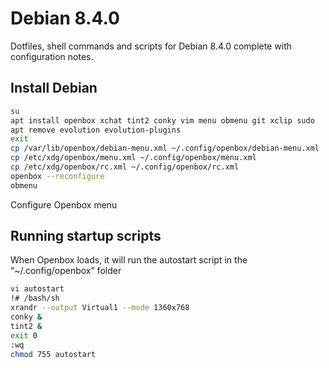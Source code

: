 # Debian 8.4.0

Dotfiles, shell commands and scripts for Debian 8.4.0 complete with configuration notes.

## Install Debian

```bash
su
apt install openbox xchat tint2 conky vim menu obmenu git xclip sudo
apt remove evolution evolution-plugins
exit
cp /var/lib/openbox/debian-menu.xml ~/.config/openbox/debian-menu.xml
cp /etc/xdg/openbox/menu.xml ~/.config/openbox/menu.xml
cp /etc/xdg/openbox/rc.xml ~/.config/openbox/rc.xml
openbox --reconfigure
obmenu
```
Configure Openbox menu

## Running startup scripts

When Openbox loads, it will run the autostart script in the “~/.config/openbox” folder

```bash
vi autostart
!# /bash/sh
xrandr --output Virtual1 --mode 1360x768
conky &
tint2 &
exit 0
:wq
chmod 755 autostart
```
